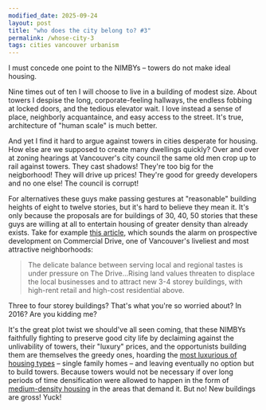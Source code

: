 ```yaml
---
modified_date: 2025-09-24
layout: post
title: "who does the city belong to? #3"
permalink: /whose-city-3
tags: cities vancouver urbanism
---
```


I must concede one point to the NIMBYs – towers do not make ideal housing.
<!--more-->
Nine times out of ten I will choose to live in a building of modest size.
About towers I despise the long, corporate-feeling hallways, the endless fobbing at locked doors, and the tedious elevator wait.
I love instead a sense of place, neighborly acquantaince, and easy access to the street.
It's true, architecture of "human scale" is much better.

And yet I find it hard to argue against towers in cities desperate for housing.
How else are we supposed to create many dwellings quickly?
Over and over at zoning hearings at Vancouver's city council the same old men crop up to rail against towers.
They cast shadows!
They're too big for the neigborhood!
They will drive up prices!
They're good for greedy developers and no one else!
The council is corrupt!

For alternatives these guys make passing gestures at "reasonable" building heights of eight to twelve stories, but it's hard to believe they mean it.
It's only because the proposals are for buildings of 30, 40, 50 stories that these guys are willing at all to entertain housing of greater density than already exists.
Take for example [this article](https://heritagevancouver.org/top10-watch-list/2016/7-commercial-drive/), which sounds the alarm on prospective development on Commercial Drive, one of Vancouver's liveliest and most attractive neighborhoods:

> The delicate balance between serving local and regional tastes is under pressure on The Drive...Rising land values threaten to displace the local businesses and to attract new 3-4 storey buildings, with high-rent retail and high-cost residential above.

Three to four storey buildings?
That's what you're so worried about?
In 2016?
Are you kidding me?

It's the great plot twist we should've all seen coming, that these NIMBYs faithfully fighting to preserve good city life by declaiming against the unlivability of towers, their "luxury" prices, and the opportunists building them are themselves the greedy ones, hoarding the [most luxurious of housing types](https://youtu.be/pbQAr3K57WQ?si=sCfhPfhzczHMfVMa) – single family homes – and leaving eventually no option but to build towers.
Because towers would not be necessary if over long periods of time densification were allowed to happen in the form of [medium-density housing](https://en.wikipedia.org/wiki/Missing_middle_housing) in the areas that demand it.
But no!
New buildings are gross!
Yuck!
